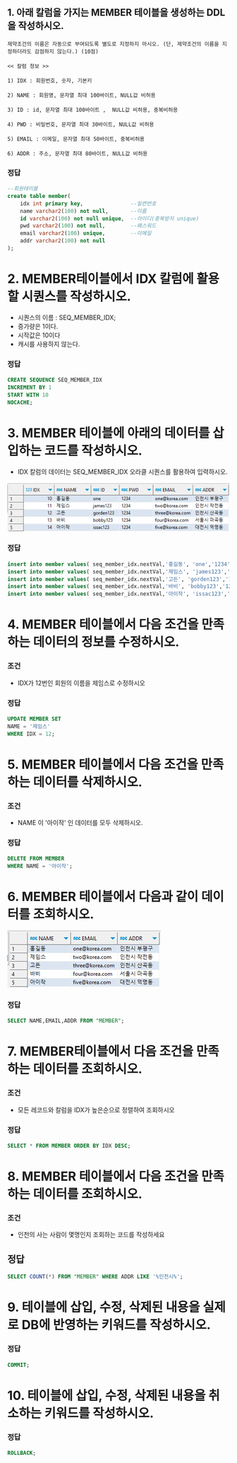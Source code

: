 ## 1. 아래 칼럼을 가지는 MEMBER 테이블을 생성하는 DDL 을 작성하시오.
```
제약조건의 이름은 자동으로 부여되도록 별도로 지정하지 마시오. (단, 제약조건의 이름을 지정하더라도 감점하지 않는다.) (10점)

<< 칼럼 정보 >>

1) IDX : 회원번호, 숫자, 기본키

2) NAME : 회원명, 문자열 최대 100바이트, NULL값 비허용

3) ID : id, 문자열 최대 100바이트 ,  NULL값 비허용, 중복비허용

4) PWD : 비밀번호, 문자열 최대 30바이트, NULL값 비허용

5) EMAIL : 이메일, 문자열 최대 50바이트, 중복비허용

6) ADDR : 주소, 문자열 최대 80바이트, NULL값 비허용
```

### 정답
```sql
--회원테이블
create table member(
	idx int primary key,               --일련번호
	name varchar2(100) not null,       --이름
	id varchar2(100) not null unique,  --아이디(중복방지 unique)
	pwd varchar2(100) not null,        --패스워드
	email varchar2(100) unique,        --이메일
	addr varchar2(100) not null
);
```

# 2. MEMBER테이블에서 IDX 칼럼에 활용할 시퀀스를 작성하시오.
- 시퀀스의 이름 : SEQ_MEMBER_IDX;
- 증가량은 1이다.
- 시작값은 10이다
- 캐시를 사용하지 않는다.

### 정답
```SQL
CREATE SEQUENCE SEQ_MEMBER_IDX
INCREMENT BY 1
START WITH 10
NOCACHE;
```

# 3. MEMBER 테이블에 아래의 데이터를 삽입하는 코드를 작성하시오.
- IDX 칼럼의 데이터는 SEQ_MEMBER_IDX 오라클 시퀀스를 활용하여 입력하시오.

![image](../image/member1.png)

### 정답
```SQL
insert into member values( seq_member_idx.nextVal,'홍길동', 'one','1234','one@korea.com','인천시 부평구');
insert into member values( seq_member_idx.nextVal,'제임스', 'james123','1234','two@korea.com','인천시 작전동');
insert into member values( seq_member_idx.nextVal,'고든', 'gorden123','1234','three@korea.com','인천시 산곡동');
insert into member values( seq_member_idx.nextVal,'바비', 'bobby123','1234', 'four@korea.com','서울시 마곡동');
insert into member values( seq_member_idx.nextVal,'아이작', 'issac123','1234','five@korea.com','대전시 덕명동');
```

# 4. MEMBER 테이블에서 다음 조건을 만족하는 데이터의 정보를 수정하시오.
### 조건
- IDX가 12번인 회원의 이름을 제임스로 수정하시오

### 정답
```sql
UPDATE MEMBER SET
NAME = '제임스'
WHERE IDX = 12;
```

# 5. MEMBER 테이블에서 다음 조건을 만족하는 데이터를 삭제하시오.
### 조건
- NAME 이 '아이작' 인 데이터를 모두 삭제하시오.

### 정답
```SQL
DELETE FROM MEMBER
WHERE NAME = '아이작';
```

# 6. MEMBER 테이블에서 다음과 같이 데이터를 조회하시오.

![image](../image/member2.png)

### 정답
```sql
SELECT NAME,EMAIL,ADDR FROM "MEMBER";
```

# 7. MEMBER테이블에서 다음 조건을 만족하는 데이터를 조회하시오.
### 조건
- 모든 레코드와 칼럼을 IDX가 높은순으로 정렬하여 조회하시오

### 정답
```SQL
SELECT * FROM MEMBER ORDER BY IDX DESC;
```

# 8. MEMBER 테이블에서 다음 조건을 만족하는 데이터를 조회하시오.
### 조건
- 인천의 사는 사람이 몇명인지 조회하는 코드를 작성하세요

## 정답
```SQL
SELECT COUNT(*) FROM "MEMBER" WHERE ADDR LIKE '%인천시%';
```


# 9. 테이블에 삽입, 수정, 삭제된 내용을 실제로 DB에 반영하는 키워드를 작성하시오.
### 정답
```SQL
COMMIT;
```
# 10. 테이블에 삽입, 수정, 삭제된 내용을 취소하는 키워드를 작성하시오.
### 정답
```SQL
ROLLBACK;
```















